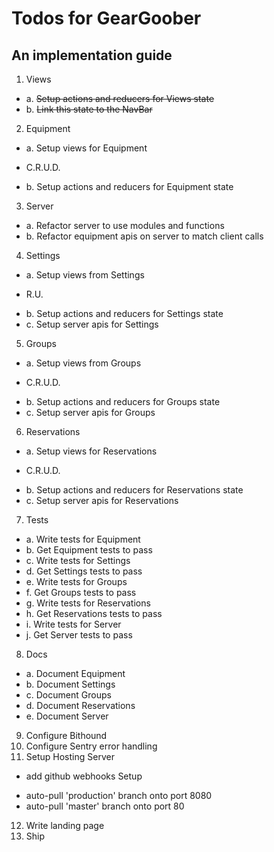 # Todos for GearGoober
## An implementation guide

1. Views
  + a. ~~Setup actions and reducers for Views state~~
  + b. ~~Link this state to the NavBar~~
2. Equipment
  + a. Setup views for Equipment
   - C.R.U.D.
  + b. Setup actions and reducers for Equipment state
3. Server
  + a. Refactor server to use modules and functions
  + b. Refactor equipment apis on server to match client calls
4. Settings
  + a. Setup views from Settings
   - R.U.
  + b. Setup actions and reducers for Settings state
  + c. Setup server apis for Settings
5. Groups
  + a. Setup views from Groups
   - C.R.U.D.
  + b. Setup actions and reducers for Groups state
  + c. Setup server apis for Groups
6. Reservations
  + a. Setup views for Reservations
   - C.R.U.D.
  + b. Setup actions and reducers for Reservations state
  + c. Setup server apis for Reservations
7. Tests
  + a. Write tests for Equipment
  + b. Get Equipment tests to pass
  + c. Write tests for Settings
  + d. Get Settings tests to pass
  + e. Write tests for Groups
  + f. Get Groups tests to pass
  + g. Write tests for Reservations
  + h. Get Reservations tests to pass
  + i. Write tests for Server
  + j. Get Server tests to pass
8. Docs
  + a. Document Equipment
  + b. Document Settings
  + c. Document Groups
  + d. Document Reservations
  + e. Document Server
9. Configure Bithound
10. Configure Sentry error handling
11. Setup Hosting Server
  + add github webhooks Setup
   - auto-pull 'production' branch onto port 8080
   - auto-pull 'master' branch onto port 80
12. Write landing page
13. Ship
